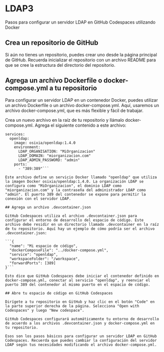 # LDAP3
Pasos para configurar un servidor LDAP en GitHub Codespaces utilizando Docker



## Crea un repositorio de GitHub

Si aún no tienes un repositorio, puedes crear uno desde la página principal de GitHub. Recuerda inicializar el repositorio con un archivo README para que se cree la estructura del directorio del repositorio.

## Agrega un archivo Dockerfile o docker-compose.yml a tu repositorio

Para configurar un servidor LDAP en un contenedor Docker, puedes utilizar un archivo Dockerfile o un archivo docker-compose.yml. Aquí, usaremos un archivo docker-compose.yml, que es más flexible y fácil de trabajar.

Crea un nuevo archivo en la raíz de tu repositorio y llámalo docker-compose.yml. Agrega el siguiente contenido a este archivo:
```version: '3'
services:
  openldap:
    image: osixia/openldap:1.4.0
    environment:
      LDAP_ORGANISATION: "MiOrganizacion"
      LDAP_DOMAIN: "miorganizacion.com"
      LDAP_ADMIN_PASSWORD: "admin"
    ports:
      - "389:389"```

Este archivo define un servicio Docker llamado "openldap" que utiliza la imagen Docker osixia/openldap:1.4.0. La organización LDAP se configura como "MiOrganizacion", el dominio LDAP como "miorganizacion.com" y la contraseña del administrador LDAP como "admin". El puerto 389 del contenedor se expone para permitir la conexión con el servidor LDAP.

## Agrega un archivo .devcontainer.json

GitHub Codespaces utiliza el archivo .devcontainer.json para configurar el entorno de desarrollo del espacio de código. Este archivo debe residir en un directorio llamado .devcontainer en la raíz de tu repositorio. Aquí hay un ejemplo de cómo podría ser el archivo .devcontainer.json:

```{
  "name": "Mi espacio de código",
  "dockerComposeFile": "../docker-compose.yml",
  "service": "openldap",
  "workspaceFolder": "/workspace",
  "forwardPorts": [389]
}```

Esto dice que GitHub Codespaces debe iniciar el contenedor definido en docker-compose.yml, conectar al servicio "openldap", y reenviar el puerto 389 del contenedor al mismo puerto en el espacio de código.

## Abre tu espacio de código en GitHub Codespaces

Dirígete a tu repositorio en GitHub y haz clic en el botón "Code" en la parte superior derecha de la página. Selecciona "Open with Codespaces" y luego "New codespace".

GitHub Codespaces configurará automáticamente tu entorno de desarrollo de acuerdo a los archivos .devcontainer.json y docker-compose.yml en tu repositorio.

Esos son los pasos básicos para configurar un servidor LDAP en GitHub Codespaces. Recuerda que puedes cambiar la configuración del servidor LDAP según tus necesidades modificando el archivo docker-compose.yml.

